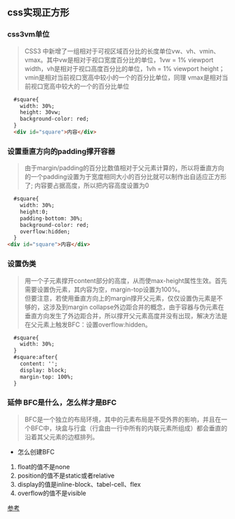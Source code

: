 ## css实现正方形
### css3vm单位
>CSS3 中新增了一组相对于可视区域百分比的长度单位vw、vh、vmin、vmax。其中vw是相对于视口宽度百分比的单位，1vw = 1% viewport width，vh是相对于视口高度百分比的单位，1vh = 1% viewport height；vmin是相对当前视口宽高中较小的一个的百分比单位，同理 vmax是相对当前视口宽高中较大的一个的百分比单位
```html
  #square{
    width: 30%;
    height: 30vw;
    background-color: red;
  }
  <div id="square">内容</div>
```

### 设置垂直方向的padding撑开容器
> 由于margin/padding的百分比数值相对于父元素计算的，所以将垂直方向的一个padding设置为于宽度相同大小的百分比就可以制作出自适应正方形了;
> 内容要占据高度，所以把内容高度设置为0
```html
  #square{
    width: 30%;
    height:0;
    padding-bottom: 30%;
    background-color: red;
    overflow:hidden;
  }
<div id="square">内容</div>
```
### 设置伪类
>用一个子元素撑开content部分的高度，从而使max-height属性生效。首先需要设置伪元素，其内容为空，margin-top设置为100%。  
但要注意，若使用垂直方向上的margin撑开父元素，仅仅设置伪元素是不够的，这涉及到margin collapse外边距合并的概念，由于容器与伪元素在垂直方向发生了外边距合并，所以撑开父元素高度并没有出现，解决方法是在父元素上触发BFC：设置overflow:hidden。




```html
  #square{
    width: 30%;
  }
  #square:after{
    content: '';
    display: block;
    margin-top: 100%;
  }
```

### 延伸 BFC是什么，怎么样才是BFC
>BFC是一个独立的布局环境，其中的元素布局是不受外界的影响，并且在一个BFC中，块盒与行盒（行盒由一行中所有的内联元素所组成）都会垂直的沿着其父元素的边框排列。
- 怎么创建BFC
1. float的值不是none
2. position的值不是static或者relative
3. display的值是inline-block、tabel-cell、flex
4. overflow的值不是visible

[参考](https://www.cnblogs.com/libin-1/p/7098468.html)